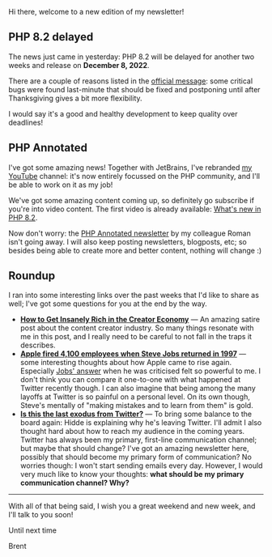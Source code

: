 Hi there, welcome to a new edition of my newsletter!

## PHP 8.2 delayed

The news just came in yesterday: PHP 8.2 will be delayed for another two weeks and release on **December 8, 2022**. 

There are a couple of reasons listed in the [official message](https://externals.io/message/118991): some critical bugs were found last-minute that should be fixed and postponing until after Thanksgiving gives a bit more flexibility.

I would say it's a good and healthy development to keep quality over deadlines!

## PHP Annotated

I've got some amazing news! Together with JetBrains, I've rebranded [my YouTube](https://www.youtube.com/@phpannotated) channel: it's now entirely focussed on the PHP community, and I'll be able to work on it as my job! 

We've got some amazing content coming up, so definitely go subscribe if you're into video content. The first video is already available: [What's new in PHP 8.2](https://www.youtube.com/watch?v=KBcZIY_v9VQ&ab_channel=PHPAnnotated).

Now don't worry: the [PHP Annotated newsletter](https://blog.jetbrains.com/phpstorm/tag/php-annotated-monthly/) by my colleague Roman isn't going away. I will also keep posting newsletters, blogposts, etc; so besides being able to create more and better content, nothing will change :) 

## Roundup

I ran into some interesting links over the past weeks that I'd like to share as well; I've got some questions for you at the end by the way.

- **[How to Get Insanely Rich in the Creator Economy](https://aggregate.stitcher.io/post/57d34094-3164-4c19-b54a-7e08e831bfc9)** — An amazing satire post about the content creator industry. So many things resonate with me in this post, and I really need to be careful to not fall in the traps it describes.
- **[Apple fired 4,100 employees when Steve Jobs returned in 1997](https://aggregate.stitcher.io/post/74178940-bacf-4b4d-ba88-fee8623326e5)** — some interesting thoughts about how Apple came to rise again. Especially [Jobs' answer](https://www.youtube.com/watch?v=oeqPrUmVz-o&ab_channel=JonathanField) when he was criticised felt so powerful to me. I don't think you can compare it one-to-one with what happened at Twitter recently though. I can also imagine that being among the many layoffs at Twitter is so painful on a personal level. On its own though, Steve's mentally of "making mistakes and to learn from them" is gold.
- **[Is this the last exodus from Twitter?](https://aggregate.stitcher.io/post/2d2a5779-e560-4247-98c5-b0b9a2774a21)** — To bring some balance to the board again: Hidde is explaining why he's leaving Twitter. I'll admit I also thought hard about how to reach my audience in the coming years. Twitter has always been my primary, first-line communication channel; but maybe that should change? I've got an amazing newsletter here, possibly that should become my primary form of communication? No worries though: I won't start sending emails every day. However, I would very much like to know your thoughts: **what should be my primary communication channel? Why?**

---

With all of that being said, I wish you a great weekend and new week, and I'll talk to you soon!

Until next time

Brent
